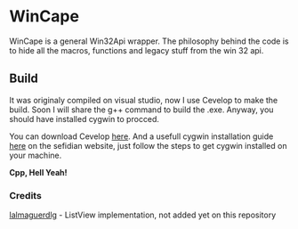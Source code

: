 # WinCape

WinCape is a general Win32Api wrapper. The philosophy behind the code is to hide all the macros, functions and legacy stuff from the win 32 api.


## Build

It was originaly compiled on visual studio, now I use Cevelop to make the build. Soon I will share the g++ command to build the .exe. Anyway, you should have installed cygwin to procced. 

You can download Cevelop [here](https://www.cevelop.com/download/).
And a usefull cygwin installation guide [here](https://www.sefidian.com/2020/05/09/installing-g-c-compiler-on-windows/#:~:text=%20Installing%20g%2B%2B%20%28C%2B%2B%20Compiler%29%20on%20Windows%20,a%20Cygwin%20terminal%2C%20either%20from%20the...%20More%20) on the sefidian website, just follow the steps to get cygwin installed on your machine.

**Cpp, Hell Yeah!**

### Credits

[lalmaguerdlg](https://github.com/lalmaguerdlg) - ListView implementation, not added yet on this repository
